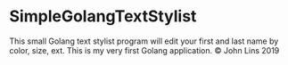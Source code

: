 # SimpleGolangTextStylist
This small Golang text stylist program will edit your first and last name by color, size, ext. This is my very first Golang application.
© John Lins 2019
